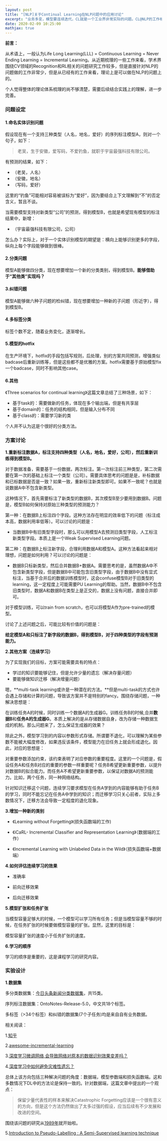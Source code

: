 ```yaml
---
layout: post
title: "[NLP]关于Continual Learning在NLP问题中的应用讨论"
excerpt: "业务多变，模型要连续迭代，CL就是一个工业界非常实际的问题。CL@NLP的工作相对较少，这篇博客主要做一些围绕这个问题的思考，为后续研究做理论准备。"
date: 2020-02-09 10:25:00
mathjax: true
---
```


**前言：**

从术语上，一般认为Life Long Learning(LLL) = Continuous Learning = Never Ending Learning = Incremental Learning。从近期梳理的一些工作来看，学术界围绕CV领域的Recognition和RL相关的问题研究工作较多，但是直接针对NLP的问题做的工作非常少，但是从已经有的工作来看，理论上是可以做在NLP的问题上的。

个人觉得整体的理论体系梳理的尚不够清楚，需要后续结合实践上的理解，进一步完善。

### 问题设定

#### 1.命名实体识别问题

假设现在有一个支持三种类型（人名，地名，爱好）的序列标注模型A，则对一个句子，如下：

> 老吴，生于安徽，爱写码，不爱钓鱼，就职于宇宙最强科技有限公司。

有预测的结果，如下：

+ （老吴，人名）
+ （安徽，地名）
+ （写码，爱好）

这里的“钓鱼”可能相对容易被误标为“爱好”，因为要结合上下文理解到“不”的否定含义，暂且不谈。

当需要模型支持对新类型“公司”的预测，得到模型B，也就是希望现有模型的标注结果中，新增：

+ （宇宙最强科技有限公司，公司）

怎么办？实际上，对于一个实体识别模型的期望是：横向上能够识别更多的字段，纵向上每个字段能够做到很棒。

#### 2.分类问题

模型A能够做四分类，现在想要增加一个新的分类类别，得到模型B。**能够借助于“其他类”实现吗？**

#### 3.纠错问题

模型A能够做六种子问题的检纠错，现在想要增加一种新的子问题（形近字），得到模型B。

#### 4.多标签分类

标签个数不定，随着业务变化，逐渐增长。

#### 5.模型的hotfix

在生产环境下，hotfix的手段包括写规则，后处理，别的方案共同预测，增强类似badcase后重新训练等，但是这些都不是优雅的方案。hotfix需要基于原始模型fix一个badcase，同时不影响其他case。

#### 6.其他

《Three scenarios for continual learning》这篇文章总结了三种场景，如下：

+	基于task的：需要做新的任务，体现在多个输出端，但是有共享层
+  	基于domain的：任务的结构相同，但是输入分布不同
+   基于class的：需要学习新的类

个人并不认为这是个很好的分类方法。

### 方案讨论

**1.重新标注数据A，标注支持四种类型（人名，地名，爱好，公司），然后重新训练得到模型B。**

对于数据准备，需要基于一份数据，两次标注。第一次标注前三种类型，第二次需要在第一次的基础上标注一个类型（公司）。需要具体思考的问题是是，补标数据和已标数据是否是一致？如果一致，重新标注新类型即可。如果不一致呢？也就是说数据A中不包含新类型。

这种情况下，首先需要标注了新类型的数据B，其次模型B至少要用到数据B。问题是，模型B如何保持对原始三种类型的预测能力？

第一种：在数据B上标注四个字段。这种方法存在明显的效率低下的问题（标注成本高，数据利用率低等）。可以讨论的问题是：

+ 当数据B中有旧类型字段时，那么可以用模型A去预测旧类型字段，人工标注新类型字段。本质上是一个Weak Supervised Learning问题。

第二种：在数据B上标注新字段，合理利用数据A和模型A。这种方法看起来相对理想，问题是如何利用？可以讨论的问题是：
 
 + 数据B只标新类型，然后合并数据B+数据A。需要思考的是，虽然数据A中不包含新类型字段，但是数据B中可能包含旧类型字段，由于数据B中没有显式标注，当基于合并后的数据训练模型时，这会confuse模型B对于旧类型的learning，这一定程度上可能需要PU Learning的帮助。当然，数据B中不包含旧类型时，数据A和数据B在类型上是正交的，数据上没有问题，直接合并即可。

对于模型训练，可以train from scratch，也可以将模型A作为pre-trained的模型。

讨论了上述问题之后，可能比较有价值的问题是：

**给定模型A和只标注了新字段的数据B，得到模型B，对于四种类型的字段有预测能力。**

**2.其他方案（连续学习）**

为了实现我们的目标，方案可能需要具有的特点：

+ 学过的知识要能够记住，但是允许少量的遗忘（解决存量问题）
+ 要能够做知识迁移（解决增量问题）

嗯，**multi-task learning或许是一种潜在的方法。**但是multi-task的方式也许会遇上存储和计算的问题，导致该方案并不是特别的fancy。围绕存储问题，一种解决思想是：

在训练任务A的时候，同时训练一个数据A的生成器G。训练任务B的时候,合并**数据B**和**任务A的生成器G**。本质上解决的是从存储数据自身，改为存储一种数据生成的机制。那么问题来了，怎么保证生成器的效果？

除此之外，模型学习到的内容以参数形式存储。所谓要不退化，可以理解为某些参数不能被大幅度修改，如果违反该条件，模型能力在旧任务上就会形成退化。因此，对应的思想是：

对重要参数添加约束，该约束表明了对应参数的重要程度。这里的一个问题是，假设任务A和任务B对应的重要的参数一样重要呢？任务B希望更新重要参数，以提升对数据B的拟合能力。而任务A不希望更新重要参数，以保证对数据A的预测能力。比如，两个任务，同一种网络结构。

针对知识迁移这个问题，连续学习要求模型在任务A学到的内容能够有助于任务B的学习，同时不能忘记在任务A中学到的知识；而迁移学习只关心前者，实际上多数情况下，迁移方法会导致一定程度的退化现象。

**3.增加一种新的类别**

+ 《Learning without Forgetting》(损失函数端的工作)

+ 《iCaRL- Incremental Classifier and Representation Learning》（数据端的工作）

+ 《Incremental Learning with Unlabeled Data in the Wild》（损失函数端+数据端）

**4.如何评估连续学习的效果**

+ 准确率

+ 前向迁移效果

+ 后向迁移效果

**5.模型扩张和任务扩张**

当模型容量足够大的时候，一个模型可以学习所有任务；但是当模型容量不够的时候，在任务扩张的时候要做模型容量的扩张。显然，这里的目标是：

模型容量扩张的速度小于任务扩张的速度。

**6.学习的顺序**

学习的顺序是重要的，这是课程学习的研究内容。

### 实验设计

**1.数据集**

多分类数据集：[今日头条新闻分类数据集](https://github.com/skdjfla/toutiao-text-classfication-dataset)，共15类。

序列标注数据集：OntoNotes-Release-5.0，中文共18个标签。

多标签（>34个标签）和纠错的数据集(7个子任务)均是来自自有业务数据。



相关阅读：

1.[知乎](https://zhuanlan.zhihu.com/p/68421371?utm_source=qq&utm_medium=social&utm_oi=52727124066304)

2.[awesome-incremental-learning](https://github.com/xialeiliu/Awesome-Incremental-Learning)

3.[深度学习微调网络,会导致网络对原本的数据识别效果变差吗？](https://www.zhihu.com/question/360374828)

4.[深度学习中如何避免灾难性遗忘？](https://zhuanlan.zhihu.com/p/29196822)


总体上该方向包括三种解决问题的角度：数据端，模型参数端和损失函数端。这和多数情况下DL中的方法论是保持一致的。针对数据端，这篇文章中提出的一个观点：

> 保留少量代表性的样本来解决Catastrophic Forgetting应该是一个很有意义的方向，但是这个方法仍然做出了太多过强的假设，应当后续有不少发展和改进的空间。

围绕该问题的研究从[1989年](https://www.sciencedirect.com/science/article/pii/S0079742108605368)就开始啦。

5.[Introduction to Pseudo-Labelling : A Semi-Supervised learning technique](https://www.analyticsvidhya.com/blog/2017/09/pseudo-labelling-semi-supervised-learning-technique/)